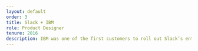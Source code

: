 ```yaml
---
layout: default
order: 3
title: Slack + IBM
role: Product Designer
tenure: 2016
description: IBM was one of the first customers to roll out Slack’s enterprise product offering, and my team was responsible for building tooling that filled gaps in that experience. The biggest need was to enable users that were split between hundreds of Slack Workspaces to find and communicate with each other. We designed an experience called Discoverable Teams for employees at IBM, which was a catalyst for Slack’s eventual in-app solution.
---
```

